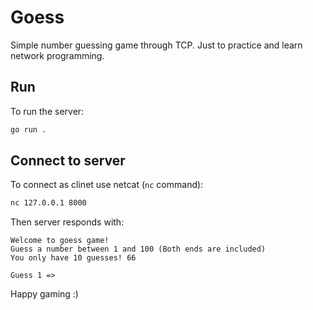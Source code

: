 # Goess
Simple number guessing game through TCP.
Just to practice and learn network programming.

## Run
To run the server:
```bash
go run .
```

## Connect to server
To connect as clinet use netcat (`nc` command):
```bash
nc 127.0.0.1 8000
```

Then server responds with:
```
Welcome to goess game!
Guess a number between 1 and 100 (Both ends are included)
You only have 10 guesses! 66

Guess 1 =>
```

Happy gaming :)
